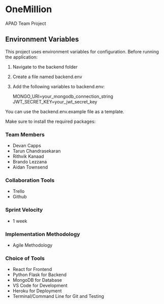 # OneMillion
APAD Team Project

## Environment Variables

This project uses environment variables for configuration. Before running the application:

1. Navigate to the backend folder
2. Create a file named backend.env
3. Add the following variables to backend.env:

   MONGO_URI=your_mongodb_connection_string
   JWT_SECRET_KEY=your_jwt_secret_key

You can use the backend.env.example file as a template.

Make sure to install the required packages:
### Team Members 
- Devan Capps 
- Tarun Chandrasekaran 
- Rithvik Kanaad 
- Brando Lezzana 
- Aidan Townsend 
 
### Collaboration Tools
- Trello 
- Github 
 
### Sprint Velocity
- 1 week
 
### Implementation Methodology
- Agile Methodology 
 
### Choice of Tools
- React for Frontend 
- Python Flask for Backend 
- MongoDB for Database 
- VS Code for Development 
- Heroku for Deployment 
- Terminal/Command Line for Git and Testing